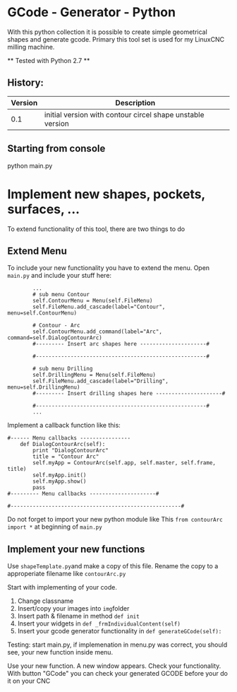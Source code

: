 # GCode - Generator - Python

With this python collection it is possible to create simple geometrical shapes and generate gcode.
Primary this tool set is used for my LinuxCNC milling machine.

** Tested with Python 2.7 **

## History:
| Version | Description |
|---------|----------------------------------------------------|
|0.1 | initial version with contour circel shape unstable version |

## Starting from console
python main.py

# Implement new shapes, pockets, surfaces, ...
To extend functionality of this tool, there are two things to do

## Extend Menu
To include your new functionality you have to extend the menu.
Open `main.py` and include your stuff here:

```
        ...
        # sub menu Contour
        self.ContourMenu = Menu(self.FileMenu)
        self.FileMenu.add_cascade(label="Contour", menu=self.ContourMenu)

        # Contour - Arc
        self.ContourMenu.add_command(label="Arc", command=self.DialogContourArc)
        #--------- Insert arc shapes here ---------------------#

        #------------------------------------------------------#

        # sub menu Drilling
        self.DrillingMenu = Menu(self.FileMenu)
        self.FileMenu.add_cascade(label="Drilling", menu=self.DrillingMenu)
        #--------- Insert drilling shapes here ---------------------#

        #------------------------------------------------------#
        ...
```

Implement a callback function like this:

```
#------ Menu callbacks ----------------
    def DialogContourArc(self):
        print "DialogContourArc"
        title = "Contour Arc"
        self.myApp = ContourArc(self.app, self.master, self.frame, title)
        self.myApp.init()
        self.myApp.show()
        pass
#--------- Menu callbacks ---------------------#

#------------------------------------------------------#
```

Do not forget to import your new python module like This
`from contourArc import *`
at beginning of `main.py`

## Implement your new functions
Use `shapeTemplate.py`and make a copy of this file. Rename the copy to a
approperiate filename like `contourArc.py`

Start with implementing of your code.

1. Change classname
2. Insert/copy your images into `img`folder
3. Insert path & filename in method `def init`
4. Insert your widgets in `def _frmIndividualContent(self)`
5. Insert your gcode generator functionality in `def generateGCode(self):`

Testing:
start main.py, if implemenation in menu.py was correct, you should see, your new
function inside menu.

Use your new function. A new window appears. Check your functionality.
With button "GCode" you can check your generated GCODE before your do it on
your CNC
